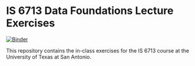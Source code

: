 # IS 6713 Data Foundations Lecture Exercises

[![Binder](https://mybinder.org/badge.svg)](https://mybinder.org/v2/gh/AnthonyMRios/IS6713-Data-Foundations/master)

This repository contains the in-class exercises for the IS 6713 course at the University of Texas at San Antonio.
